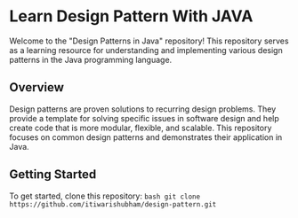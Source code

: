 # Learn Design Pattern With JAVA
Welcome to the "Design Patterns in Java" repository! This repository serves as a learning resource for understanding and implementing various design patterns in the Java programming language. 
## Overview
Design patterns are proven solutions to recurring design problems. They provide a template for solving specific issues in software design and help create code that is more modular, flexible, and scalable. This repository focuses on common design patterns and demonstrates their application in Java. 
## Getting Started
To get started, clone this repository: 
```bash git clone https://github.com/itiwarishubham/design-pattern.git ```